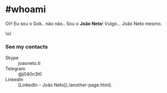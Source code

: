 # #whoami 

Oi!! Eu sou o Gok.. não não.. Sou o **João Neto**! Vulgo... João Neto mesmo.

\o/

### See my contacts

<dl>
<dt>Skype</dt>
<dd>joaoneto.ti</dd>
<dt>Telegram</dt>
<dd>@j040n3t0</dd>
<dt>LinkedIn</dt>
<dd>[LinkedIn - João Neto](./another-page.html).</dd>
</dl>

